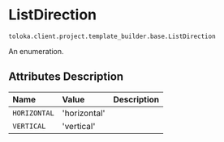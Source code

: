 # ListDirection
`toloka.client.project.template_builder.base.ListDirection`

An enumeration.

## Attributes Description

| Name | Value | Description |
| :------| :-----------| :----------| 
`HORIZONTAL`|'horizontal'|<p></p>
`VERTICAL`|'vertical'|<p></p>
